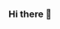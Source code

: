 ### Hi there 👋

<!--
**LuanFMelo/LuanFMelo** is a ✨ _special_ ✨ repository because its `README.md` (this file) appears on your GitHub profile.

Here are some ideas to get you started:

- 🔭 I’m currently working on ...
- 🌱 I’m currently learning Python
- 👯 I’m looking to collaborate on some IT Community
- 🤔 I’m looking for help with Online Events and Face-to-face Events
- 💬 Ask me about ...
- 📫 How to reach me: ...
- 😄 Pronouns: ...
- ⚡ Fun fact: ...
-->
